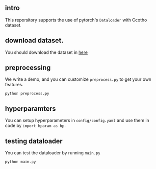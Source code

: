 ## intro

This reporsitory supports the use of pytorch's `Dataloader` with Ccotho dataset.

## download dataset.

 You should download the dataset in [here](https://zenodo.org/record/3490684)

## preprocessing

We write a demo, and you can customize `preprocess.py` to get your own features.

```shell
python preprocess.py
```

## hyperparamters

You can setup hyperparameters in `config/config.yaml` and use them in code by `import hparam as hp`.

## testing dataloader

You can test the dataloader by running `main.py`

```shell
python main.py
```
